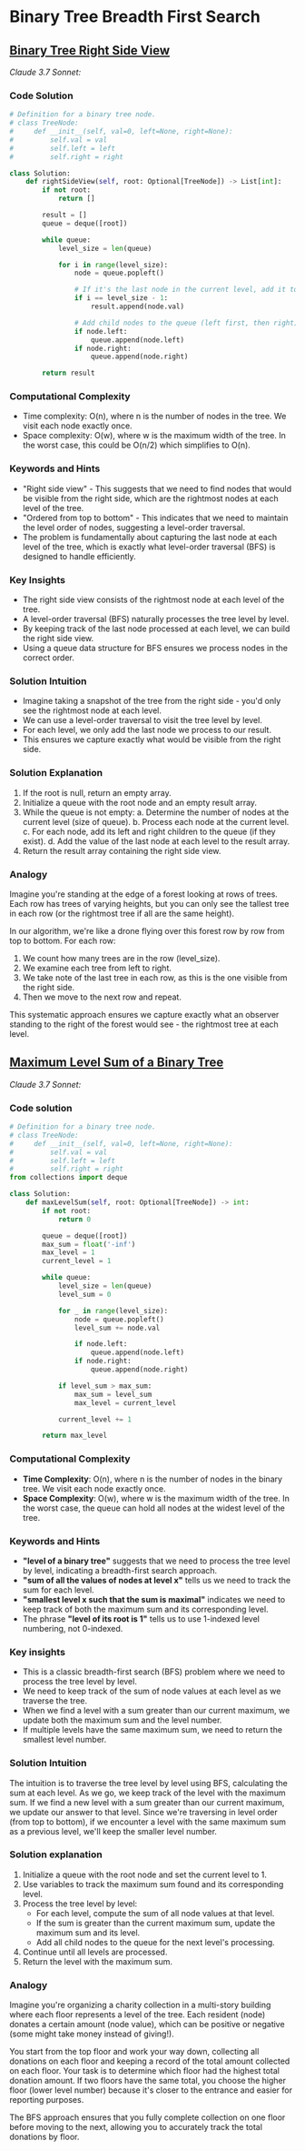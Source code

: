 # Binary Tree Breadth First Search

## [Binary Tree Right Side View](https://leetcode.com/problems/binary-tree-right-side-view/?envType=study-plan-v2&envId=leetcode-75)

*Claude 3.7 Sonnet:*

### Code Solution
```python
# Definition for a binary tree node.
# class TreeNode:
#     def __init__(self, val=0, left=None, right=None):
#         self.val = val
#         self.left = left
#         self.right = right

class Solution:
    def rightSideView(self, root: Optional[TreeNode]) -> List[int]:
        if not root:
            return []

        result = []
        queue = deque([root])

        while queue:
            level_size = len(queue)

            for i in range(level_size):
                node = queue.popleft()

                # If it's the last node in the current level, add it to the result
                if i == level_size - 1:
                    result.append(node.val)

                # Add child nodes to the queue (left first, then right)
                if node.left:
                    queue.append(node.left)
                if node.right:
                    queue.append(node.right)

        return result
```

### Computational Complexity
- Time complexity: O(n), where n is the number of nodes in the tree. We visit each node exactly once.
- Space complexity: O(w), where w is the maximum width of the tree. In the worst case, this could be O(n/2) which simplifies to O(n).

### Keywords and Hints
- "Right side view" - This suggests that we need to find nodes that would be visible from the right side, which are the rightmost nodes at each level of the tree.
- "Ordered from top to bottom" - This indicates that we need to maintain the level order of nodes, suggesting a level-order traversal.
- The problem is fundamentally about capturing the last node at each level of the tree, which is exactly what level-order traversal (BFS) is designed to handle efficiently.

### Key Insights
- The right side view consists of the rightmost node at each level of the tree.
- A level-order traversal (BFS) naturally processes the tree level by level.
- By keeping track of the last node processed at each level, we can build the right side view.
- Using a queue data structure for BFS ensures we process nodes in the correct order.

### Solution Intuition
- Imagine taking a snapshot of the tree from the right side - you'd only see the rightmost node at each level.
- We can use a level-order traversal to visit the tree level by level.
- For each level, we only add the last node we process to our result.
- This ensures we capture exactly what would be visible from the right side.

### Solution Explanation
1. If the root is null, return an empty array.
2. Initialize a queue with the root node and an empty result array.
3. While the queue is not empty:
   a. Determine the number of nodes at the current level (size of queue).
   b. Process each node at the current level.
   c. For each node, add its left and right children to the queue (if they exist).
   d. Add the value of the last node at each level to the result array.
4. Return the result array containing the right side view.

### Analogy
Imagine you're standing at the edge of a forest looking at rows of trees. Each row has trees of varying heights, but you can only see the tallest tree in each row (or the rightmost tree if all are the same height).

In our algorithm, we're like a drone flying over this forest row by row from top to bottom. For each row:
1. We count how many trees are in the row (level_size).
2. We examine each tree from left to right.
3. We take note of the last tree in each row, as this is the one visible from the right side.
4. Then we move to the next row and repeat.

This systematic approach ensures we capture exactly what an observer standing to the right of the forest would see - the rightmost tree at each level.

## [Maximum Level Sum of a Binary Tree](https://leetcode.com/problems/maximum-level-sum-of-a-binary-tree/?envType=study-plan-v2&envId=leetcode-75)

*Claude 3.7 Sonnet:*

### Code solution
```python
# Definition for a binary tree node.
# class TreeNode:
#     def __init__(self, val=0, left=None, right=None):
#         self.val = val
#         self.left = left
#         self.right = right
from collections import deque

class Solution:
    def maxLevelSum(self, root: Optional[TreeNode]) -> int:
        if not root:
            return 0

        queue = deque([root])
        max_sum = float('-inf')
        max_level = 1
        current_level = 1

        while queue:
            level_size = len(queue)
            level_sum = 0

            for _ in range(level_size):
                node = queue.popleft()
                level_sum += node.val

                if node.left:
                    queue.append(node.left)
                if node.right:
                    queue.append(node.right)

            if level_sum > max_sum:
                max_sum = level_sum
                max_level = current_level

            current_level += 1

        return max_level
```

### Computational Complexity
- **Time Complexity**: O(n), where n is the number of nodes in the binary tree. We visit each node exactly once.
- **Space Complexity**: O(w), where w is the maximum width of the tree. In the worst case, the queue can hold all nodes at the widest level of the tree.

### Keywords and Hints
- **"level of a binary tree"** suggests that we need to process the tree level by level, indicating a breadth-first search approach.
- **"sum of all the values of nodes at level x"** tells us we need to track the sum for each level.
- **"smallest level x such that the sum is maximal"** indicates we need to keep track of both the maximum sum and its corresponding level.
- The phrase **"level of its root is 1"** tells us to use 1-indexed level numbering, not 0-indexed.

### Key insights
- This is a classic breadth-first search (BFS) problem where we need to process the tree level by level.
- We need to keep track of the sum of node values at each level as we traverse the tree.
- When we find a level with a sum greater than our current maximum, we update both the maximum sum and the level number.
- If multiple levels have the same maximum sum, we need to return the smallest level number.

### Solution Intuition
The intuition is to traverse the tree level by level using BFS, calculating the sum at each level. As we go, we keep track of the level with the maximum sum. If we find a new level with a sum greater than our current maximum, we update our answer to that level. Since we're traversing in level order (from top to bottom), if we encounter a level with the same maximum sum as a previous level, we'll keep the smaller level number.

### Solution explanation
1. Initialize a queue with the root node and set the current level to 1.
2. Use variables to track the maximum sum found and its corresponding level.
3. Process the tree level by level:
   - For each level, compute the sum of all node values at that level.
   - If the sum is greater than the current maximum sum, update the maximum sum and its level.
   - Add all child nodes to the queue for the next level's processing.
4. Continue until all levels are processed.
5. Return the level with the maximum sum.

### Analogy
Imagine you're organizing a charity collection in a multi-story building where each floor represents a level of the tree. Each resident (node) donates a certain amount (node value), which can be positive or negative (some might take money instead of giving!).

You start from the top floor and work your way down, collecting all donations on each floor and keeping a record of the total amount collected on each floor. Your task is to determine which floor had the highest total donation amount. If two floors have the same total, you choose the higher floor (lower level number) because it's closer to the entrance and easier for reporting purposes.

The BFS approach ensures that you fully complete collection on one floor before moving to the next, allowing you to accurately track the total donations by floor.
